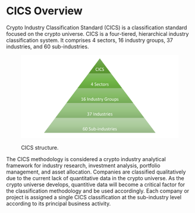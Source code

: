 # CICS Overview

Crypto Industry Classification Standard (CICS) is a classification standard focused on the crypto universe. CICS is a four-tiered, hierarchical industry classification system. It comprises 4 sectors, 16 industry groups, 37 industries, and 60 sub-industries.

<figure><img src="../.gitbook/assets/CICS piramid (1).png" alt=""><figcaption><p>CICS structure.</p></figcaption></figure>

The CICS methodology is considered a crypto industry analytical framework for industry research, investment analysis, portfolio management, and asset allocation. Companies are classified qualitatively due to the current lack of quantitative data in the crypto universe. As the crypto universe develops, quantitive data will become a critical factor for the classification methodology and be used accordingly. Each company or project is assigned a single CICS classification at the sub-industry level according to its principal business activity.&#x20;
